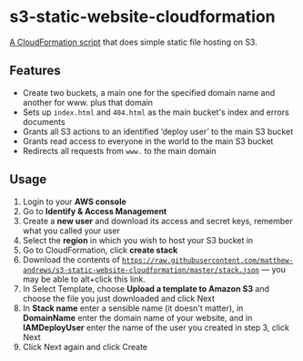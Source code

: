 # s3-static-website-cloudformation

[A CloudFormation script](https://raw.githubusercontent.com/matthew-andrews/static-website-cloudformation/master/stack.json) that does simple static file hosting on S3.

## Features

- Create two buckets, a main one for the specified domain name and another for www. plus that domain
- Sets up `index.html` and `404.html` as the main bucket's index and errors documents
- Grants all S3 actions to an identified ‘deploy user’ to the main S3 bucket
- Grants read access to everyone in the world to the main S3 bucket
- Redirects all requests from `www.` to the main domain

## Usage

1. Login to your **AWS console**
1. Go to **Identify & Access Management**
1. Create a **new user** and download its access and secret keys, remember what you called your user
1. Select the **region** in which you wish to host your S3 bucket in
1. Go to CloudFormation, click **create stack**
1. Download the contents of [`https://raw.githubusercontent.com/matthew-andrews/s3-static-website-cloudformation/master/stack.json`](https://raw.githubusercontent.com/matthew-andrews/s3-static-website-cloudformation/master/stack.json) — you may be able to alt+click this link.
1. In Select Template, choose **Upload a template to Amazon S3** and choose the file you just downloaded and click Next
1. In **Stack name** enter a sensible name (it doesn't matter), in **DomainName** enter the domain name of your website, and in **IAMDeployUser** enter the name of the user you created in step 3, click Next
1. Click Next again and click Create
